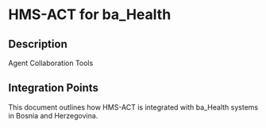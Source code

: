 # HMS-ACT for ba_Health

## Description

Agent Collaboration Tools

## Integration Points

This document outlines how HMS-ACT is integrated with ba_Health systems in Bosnia and Herzegovina.
